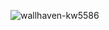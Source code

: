 ![wallhaven-kw5586](https://github.com/alem1105/alem1105/assets/48867964/de6f3036-1d77-47f5-8cee-ac0795256a34)


